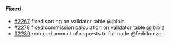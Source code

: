 ### Fixed

- [\#2267](https://github.com/cosmos/voyager/issues/2267) fixed sorting on validator table @jbibla
- [\#2278](https://github.com/cosmos/voyager/issues/2278) fixed commission calculation on validator table @jbibla
- [\#2289](https://github.com/cosmos/voyager/pull/2289) reduced amount of requests to full node @fedekunze
